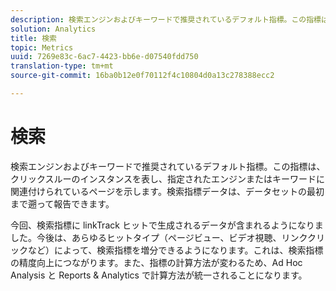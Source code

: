 ```yaml
---
description: 検索エンジンおよびキーワードで推奨されているデフォルト指標。この指標は、クリックスルーのインスタンスを表し、指定されたエンジンまたはキーワードに関連付けられているページを示します。検索指標データは、データセットの最初まで遡って報告できます。
solution: Analytics
title: 検索
topic: Metrics
uuid: 7269e83c-6ac7-4423-bb6e-d07540fdd750
translation-type: tm+mt
source-git-commit: 16ba0b12e0f70112f4c10804d0a13c278388ecc2

---
```



# 検索

検索エンジンおよびキーワードで推奨されているデフォルト指標。この指標は、クリックスルーのインスタンスを表し、指定されたエンジンまたはキーワードに関連付けられているページを示します。検索指標データは、データセットの最初まで遡って報告できます。

今回、検索指標に linkTrack ヒットで生成されるデータが含まれるようになりました。今後は、あらゆるヒットタイプ（ページビュー、ビデオ視聴、リンククリックなど）によって、検索指標を増分できるようになります。これは、検索指標の精度向上につながります。また、指標の計算方法が変わるため、Ad Hoc Analysis と Reports &amp; Analytics で計算方法が統一されることになります。
